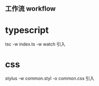 ## 工作流 workflow

# typescript
tsc -w index.ts  -w watch
 引入
 <script src="./index.js"></script>

# css 
stylus -w common.styl -o common.css
 引入
 <link rel="stylesheet" href="./common.css">